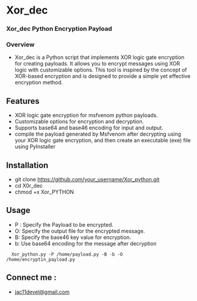 # Xor_dec
###  Xor_dec Python Encryption Payload 
### Overview
* Xor_dec is a Python script that implements XOR logic gate encryption for creating payloads. It allows you to encrypt messages using XOR logic with customizable options. This tool is inspired by the concept of XOR-based encryption and is designed to provide a simple yet effective encryption method.
## Features
* XOR logic gate encryption for msfvenom python payloads.
* Customizable options for encryption and decryption.
* Supports base64 and base46 encoding for input and output.
* compile the payload generated by Msfvenom after decrypting using your XOR logic gate encryption, and then create an executable (exe) file using PyInstaller
## Installation
* git clone https://github.com/your_username/Xor_python.git
* cd X0r_dec
* chmod +x Xor_PYTHON
## Usage
* P : Specify the Payload to be encrypted.
* O: Specify the output file for the encrypted message.
* B: Specify the base46 key value for encryption.
* b: Use base64 encoding for the message after decryption
  
```
  Xor_python.py -P /home/payload.py -B -b -O /home/encryptin_payload.py
```
## Connect me :
* jac11devel@gmail.com
